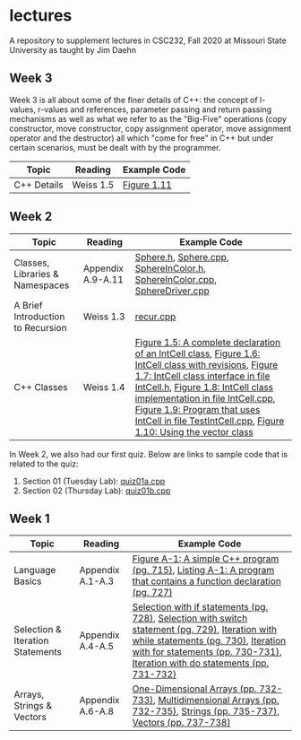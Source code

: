 # lectures

A repository to supplement lectures in CSC232, Fall 2020 at Missouri State University as taught by Jim Daehn

## Week 3

Week 3 is all about some of the finer details of C++: the concept of l-values, r-values and references, parameter passing and return passing mechanisms as well as what we refer to as the "Big-Five" operations (copy constructor, move constructor, copy assignment operator, move assignment operator and the destructor) all which "come for free" in C++ but under certain scenarios, must be dealt with by the programmer.

Topic       | Reading   | Example Code
------------|-----------|-------------
C++ Details | Weiss 1.5 | [Figure 1.11](src/weiss/fig1-11.cpp)

## Week 2

Topic                             | Reading           | Example Code
----------------------------------|-------------------|-------------
Classes, Libraries & Namespaces   | Appendix A.9-A.11 | [Sphere.h](src/review/Sphere.h), [Sphere.cpp](src/review/Sphere.cpp), [SphereInColor.h](src/review/SphereInColor.h), [SphereInColor.cpp](src/review/SphereInColor.cpp), [SphereDriver.cpp](src/review/SphereDriver.cpp)
A Brief Introduction to Recursion | Weiss 1.3         | [recur.cpp](src/weiss/recur.cpp)
C++ Classes                       | Weiss 1.4         | [Figure 1.5: A complete declaration of an IntCell class](src/weiss/fig1-5.h), [Figure 1.6: IntCell class with revisions](src/weiss/fig1-6.h), [Figure 1.7: IntCell class interface in file IntCell.h](src/weiss/fig1-7.h), [Figure 1.8: IntCell class implementation in file IntCell.cpp](src/weiss/fig1-8.cpp), [Figure 1.9: Program that uses IntCell in file TestIntCell.cpp](src/weiss/fig1-9.cpp), [Figure 1.10: Using the vector class](src/weiss/fig1-10.cpp)

In Week 2, we also had our first quiz. Below are links to sample code that is related to the quiz:

1. Section 01 (Tuesday Lab): [quiz01a.cpp](src/quiz/quiz01a.cpp)
1. Section 02 (Thursday Lab): [quiz01b.cpp](src/quiz/quiz01b.cpp)

## Week 1

Topic                            | Reading          | Example Code
---------------------------------|------------------|-------------
Language Basics                  | Appendix A.1-A.3 | [Figure A-1: A simple C++ program (pg. 715)](src/review/fig-a1.cpp), [Listing A-1: A program that contains a function declaration (pg. 727)](src/review/listing-a1.cpp)
Selection & Iteration Statements | Appendix A.4-A.5 | [Selection with if statements (pg. 728)](src/review/selection_if.cpp), [Selection with switch statement (pg. 729)](src/review/selection_switch.cpp), [Iteration with while statements (pg. 730)](src/review/iteration_while.cpp), [Iteration with for statements (pp. 730-731)](src/review/iteration_for.cpp), [Iteration with do statements (pp. 731-732)](src/review/iteration_do.cpp)
Arrays, Strings & Vectors        | Appendix A.6-A.8 | [One-Dimensional Arrays (pp. 732-733)](src/review/one_d_array.cpp), [Multidimensional Arrays (pp. 732-735)](src/review/multi_d_array.cpp), [Strings (pp. 735-737)](src/review/strings.cpp), [Vectors (pp. 737-738)](src/review/vectors.cpp)
